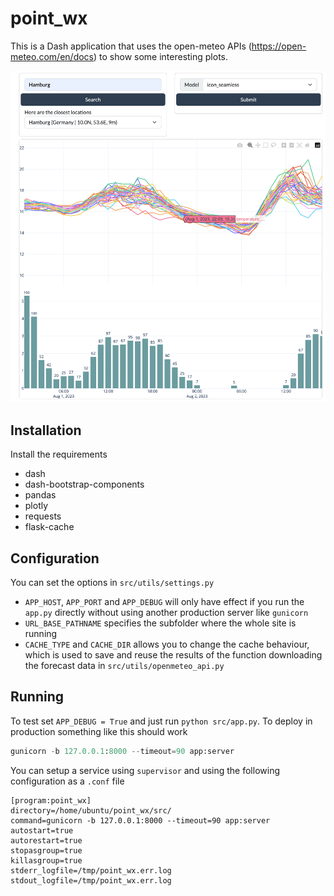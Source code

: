 # point_wx

This is a Dash application that uses the open-meteo APIs (https://open-meteo.com/en/docs) to show some interesting plots.

![App screen](app_screen.png)

## Installation
Install the requirements

- dash
- dash-bootstrap-components
- pandas
- plotly
- requests
- flask-cache


## Configuration
You can set the options in `src/utils/settings.py`

- `APP_HOST`, `APP_PORT` and `APP_DEBUG` will only have effect if you run the `app.py` directly without using another production server like `gunicorn`
- `URL_BASE_PATHNAME` specifies the subfolder where the whole site is running
- `CACHE_TYPE` and `CACHE_DIR` allows you to change the cache behaviour, which is used to save and reuse the results of the function downloading the forecast data in `src/utils/openmeteo_api.py`

## Running
To test set `APP_DEBUG = True` and just run `python src/app.py`.
To deploy in production something like this should work

```python
gunicorn -b 127.0.0.1:8000 --timeout=90 app:server
```

You can setup a service using `supervisor` and using the following configuration as a `.conf` file

```
[program:point_wx]
directory=/home/ubuntu/point_wx/src/
command=gunicorn -b 127.0.0.1:8000 --timeout=90 app:server
autostart=true
autorestart=true
stopasgroup=true
killasgroup=true
stderr_logfile=/tmp/point_wx.err.log
stdout_logfile=/tmp/point_wx.err.log
```
